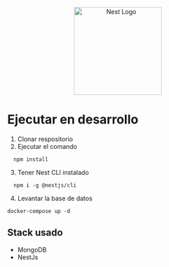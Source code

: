 <p align="center">
  <a href="http://nestjs.com/" target="blank"><img src="https://nestjs.com/img/logo-small.svg" width="200" alt="Nest Logo" /></a>
</p>

# Ejecutar en desarrollo

1. Clonar respositorio
2. Ejecutar el comando

```
  npm install
```

3. Tener Nest CLI instalado

```
  npm i -g @nestjs/cli
```

4. Levantar la base de datos

```
docker-compose up -d
```

## Stack usado

- MongoDB
- NestJs
